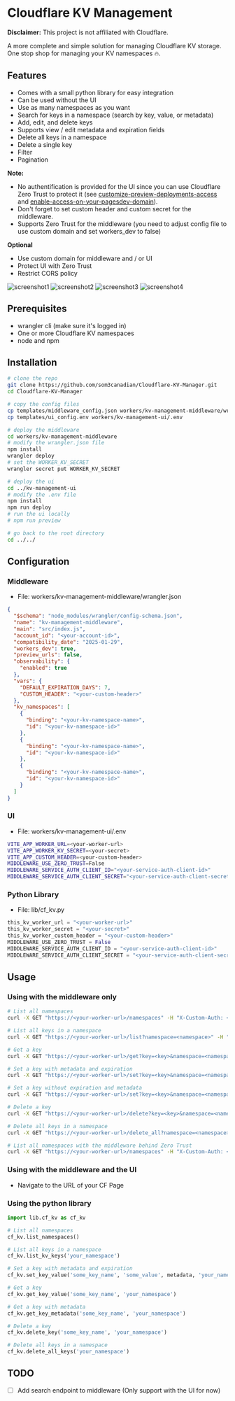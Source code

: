 # Cloudflare KV Management

**Disclaimer:** This project is not affiliated with Cloudflare.

A more complete and simple solution for managing Cloudflare KV storage. One stop shop for managing your KV namespaces 🔥.

## Features

- Comes with a small python library for easy integration
- Can be used without the UI
- Use as many namespaces as you want
- Search for keys in a namespace (search by key, value, or metadata)
- Add, edit, and delete keys
- Supports view / edit metadata and expiration fields
- Delete all keys in a namespace
- Delete a single key
- Filter
- Pagination

**Note:**

- No authentification is provided for the UI since you can use Cloudflare Zero Trust to protect it (see [customize-preview-deployments-access](https://developers.cloudflare.com/pages/configuration/preview-deployments/#customize-preview-deployments-access) and [enable-access-on-your-pagesdev-domain](https://developers.cloudflare.com/pages/platform/known-issues/#enable-access-on-your-pagesdev-domain)).
- Don't forget to set custom header and custom secret for the middleware.
- Supports Zero Trust for the middleware (you need to adjust config file to use custom domain and set workers_dev to false)

**Optional**

- Use custom domain for middleware and / or UI
- Protect UI with Zero Trust
- Restrict CORS policy

![screenshot1](./img/screenshot1.jpg)
![screenshot2](./img/screenshot2.jpg)
![screenshot3](./img/screenshot3.jpg)
![screenshot4](./img/screenshot4.jpg)

## Prerequisites

- wrangler cli (make sure it's logged in)
- One or more Cloudflare KV namespaces
- node and npm

## Installation

```bash
# clone the repo
git clone https://github.com/som3canadian/Cloudflare-KV-Manager.git
cd Cloudflare-KV-Manager

# copy the config files
cp templates/middleware_config.json workers/kv-management-middleware/wrangler.json
cp templates/ui_config.env workers/kv-management-ui/.env

# deploy the middleware
cd workers/kv-management-middleware
# modify the wrangler.json file
npm install
wrangler deploy
# set the WORKER_KV_SECRET
wrangler secret put WORKER_KV_SECRET

# deploy the ui
cd ../kv-management-ui
# modify the .env file
npm install
npm run deploy
# run the ui locally
# npm run preview

# go back to the root directory
cd ../../
```

## Configuration

### Middleware

- File: workers/kv-management-middleware/wrangler.json

```json
{
  "$schema": "node_modules/wrangler/config-schema.json",
  "name": "kv-management-middleware",
  "main": "src/index.js",
  "account_id": "<your-account-id>",
  "compatibility_date": "2025-01-29",
  "workers_dev": true,
  "preview_urls": false,
  "observability": {
    "enabled": true
  },
  "vars": {
    "DEFAULT_EXPIRATION_DAYS": 7,
    "CUSTOM_HEADER": "<your-custom-header>"
  },
  "kv_namespaces": [
    {
      "binding": "<your-kv-namespace-name>",
      "id": "<your-kv-namespace-id>"
    },
    {
      "binding": "<your-kv-namespace-name>",
      "id": "<your-kv-namespace-id>"
    },
    {
      "binding": "<your-kv-namespace-name>",
      "id": "<your-kv-namespace-id>"
    }
  ]
}
```

### UI

- File: workers/kv-management-ui/.env

```bash
VITE_APP_WORKER_URL=<your-worker-url>
VITE_APP_WORKER_KV_SECRET=<your-secret>
VITE_APP_CUSTOM_HEADER=<your-custom-header>
MIDDLEWARE_USE_ZERO_TRUST=False
MIDDLEWARE_SERVICE_AUTH_CLIENT_ID="<your-service-auth-client-id>"
MIDDLEWARE_SERVICE_AUTH_CLIENT_SECRET="<your-service-auth-client-secret>"
```

### Python Library

- File: lib/cf_kv.py

```python
this_kv_worker_url = "<your-worker-url>"
this_kv_worker_secret = "<your-secret>"
this_kv_worker_custom_header = "<your-custom-header>"
MIDDLEWARE_USE_ZERO_TRUST = False
MIDDLEWARE_SERVICE_AUTH_CLIENT_ID = "<your-service-auth-client-id>"
MIDDLEWARE_SERVICE_AUTH_CLIENT_SECRET = "<your-service-auth-client-secret>"
```

## Usage

### Using with the middleware only

```bash
# List all namespaces
curl -X GET "https://<your-worker-url>/namespaces" -H "X-Custom-Auth: <your-secret>"

# List all keys in a namespace
curl -X GET "https://<your-worker-url>/list?namespace=<namespace>" -H "X-Custom-Auth: <your-secret>"

# Get a key
curl -X GET "https://<your-worker-url>/get?key=<key>&namespace=<namespace>" -H "X-Custom-Auth: <your-secret>"

# Set a key with metadata and expiration
curl -X GET "https://<your-worker-url>/set?key=<key>&namespace=<namespace>&value=<value>&metadata=<metadata>&expiration=<expiration>" -H "X-Custom-Auth: <your-secret>"

# Set a key without expiration and metadata
curl -X GET "https://<your-worker-url>/set?key=<key>&namespace=<namespace>&value=<value>" -H "X-Custom-Auth: <your-secret>"

# Delete a key
curl -X GET "https://<your-worker-url>/delete?key=<key>&namespace=<namespace>" -H "X-Custom-Auth: <your-secret>"

# Delete all keys in a namespace
curl -X GET "https://<your-worker-url>/delete_all?namespace=<namespace>" -H "X-Custom-Auth: <your-secret>"

# List all namespaces with the middleware behind Zero Trust
curl -X GET "https://<your-worker-url>/namespaces" -H "X-Custom-Auth: <your-secret>" -H "Cf-Access-Client-Id: <your-service-auth-client-id>" -H "Cf-Access-Client-Secret: <your-service-auth-client-secret>"
```

### Using with the middleware and the UI

- Navigate to the URL of your CF Page

### Using the python library

```python
import lib.cf_kv as cf_kv

# List all namespaces
cf_kv.list_namespaces()

# List all keys in a namespace
cf_kv.list_kv_keys('your_namespace')

# Set a key with metadata and expiration
cf_kv.set_key_value('some_key_name', 'some_value', metadata, 'your_namespace', expiration_days)

# Get a key
cf_kv.get_key_value('some_key_name', 'your_namespace')

# Get a key with metadata
cf_kv.get_key_metadata('some_key_name', 'your_namespace')

# Delete a key
cf_kv.delete_key('some_key_name', 'your_namespace')

# Delete all keys in a namespace
cf_kv.delete_all_keys('your_namespace')
```

## TODO

- [ ] Add search endpoint to middleware (Only support with the UI for now)
